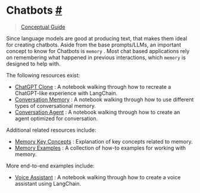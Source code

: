 


 Chatbots
 [#](#chatbots "Permalink to this headline")
=======================================================



> 
> 
> 
> [Conceptual Guide](https://docs.langchain.com/docs/use-cases/chatbots) 
> 
> 
> 
> 
> 



 Since language models are good at producing text, that makes them ideal for creating chatbots.
Aside from the base prompts/LLMs, an important concept to know for Chatbots is
 `memory`
 .
Most chat based applications rely on remembering what happened in previous interactions, which
 `memory`
 is designed to help with.
 



 The following resources exist:
 


* [ChatGPT Clone](../modules/agents/agent_executors/examples/chatgpt_clone)
 : A notebook walking through how to recreate a ChatGPT-like experience with LangChain.
* [Conversation Memory](../modules/memory/getting_started)
 : A notebook walking through how to use different types of conversational memory.
* [Conversation Agent](../modules/agents/agents/examples/conversational_agent)
 : A notebook walking through how to create an agent optimized for conversation.



 Additional related resources include:
 


* [Memory Key Concepts](../modules/memory)
 : Explanation of key concepts related to memory.
* [Memory Examples](../modules/memory/how_to_guides)
 : A collection of how-to examples for working with memory.



 More end-to-end examples include:
 


* [Voice Assistant](chatbots/voice_assistant)
 : A notebook walking through how to create a voice assistant using LangChain.




